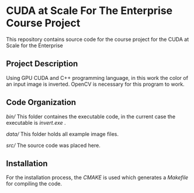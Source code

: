 # **CUDA at Scale For The Enterprise Course Project**

This repository contains source code for the course project for the CUDA at Scale for the Enterprise

## **Project Description**

Using GPU CUDA and C++ programming language, in this work the color of an input image is inverted. OpenCV is necessary for this program to work. 

## **Code Organization**

_bin/_ This folder containes the executable code, in the current case the executable is _invert.exe_ .

_data/_ This folder holds all example image files.

_src/_ The source code was placed here.

## **Installation**

For the installation process, the _CMAKE_ is used which generates a _Makefile_ for compiling the code. 